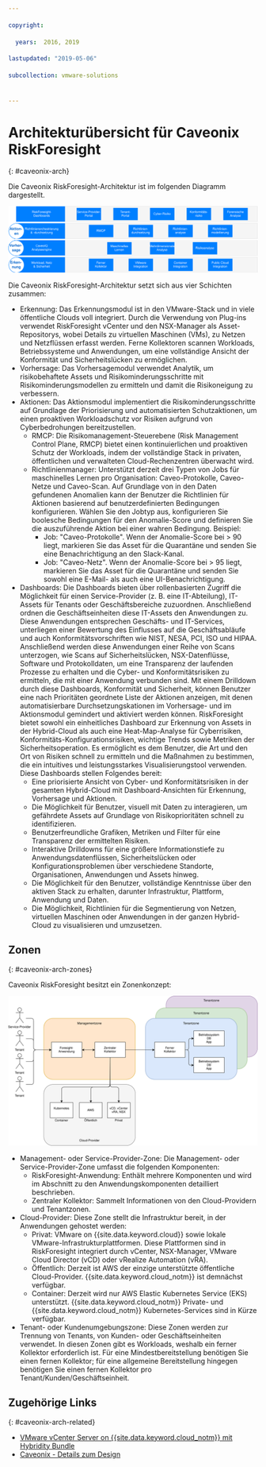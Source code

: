 ```yaml
---

copyright:

  years:  2016, 2019

lastupdated: "2019-05-06"

subcollection: vmware-solutions


---
```


# Architekturübersicht für Caveonix RiskForesight
{: #caveonix-arch}

Die Caveonix RiskForesight-Architektur ist im folgenden Diagramm dargestellt.

![Architekturdiagramm](../../images/caveonix-architecture.svg "Architekturdiagramm")

Die Caveonix RiskForesight-Architektur setzt sich aus vier Schichten zusammen:
-	Erkennung: Das Erkennungsmodul ist in den VMware-Stack und in viele öffentliche Clouds voll integriert. Durch die Verwendung von Plug-ins verwendet RiskForesight vCenter und den NSX-Manager als Asset-Repositorys, wobei Details zu virtuellen Maschinen (VMs), zu Netzen und Netzflüssen erfasst werden. Ferne Kollektoren scannen Workloads, Betriebssysteme und Anwendungen, um eine vollständige Ansicht der Konformität und Sicherheitslücken zu ermöglichen.
-	Vorhersage: Das Vorhersagemodul verwendet Analytik, um risikobehaftete Assets und Risikominderungsschritte mit Risikominderungsmodellen zu ermitteln und damit die Risikoneigung zu verbessern.
-	Aktionen: Das Aktionsmodul implementiert die Risikominderungsschritte auf Grundlage der Priorisierung und automatisierten Schutzaktionen, um einen proaktiven Workloadschutz vor Risiken aufgrund von Cyberbedrohungen bereitzustellen.
    - RMCP: Die Risikomanagement-Steuerebene (Risk Management Control Plane, RMCP) bietet einen kontinuierlichen und proaktiven Schutz der Workloads, indem der vollständige Stack in privaten, öffentlichen und verwalteten Cloud-Rechenzentren überwacht wird.
    - Richtlinienmanager: Unterstützt derzeit drei Typen von Jobs für maschinelles Lernen pro Organisation: Caveo-Protokolle, Caveo-Netze und Caveo-Scan. Auf Grundlage von in den Daten gefundenen Anomalien kann der Benutzer die Richtlinien für Aktionen basierend auf benutzerdefinierten Bedingungen konfigurieren. Wählen Sie den Jobtyp aus, konfigurieren Sie boolesche Bedingungen für den Anomalie-Score und definieren Sie die auszuführende Aktion bei einer wahren Bedingung. Beispiel:
        - Job: "Caveo-Protokolle". Wenn der Anomalie-Score bei > 90 liegt, markieren Sie das Asset für die Quarantäne und senden Sie eine Benachrichtigung an den Slack-Kanal.
        - Job: "Caveo-Netz". Wenn der Anomalie-Score bei > 95 liegt, markieren Sie das Asset für die Quarantäne und senden Sie sowohl eine E-Mail- als auch eine UI-Benachrichtigung.
- Dashboards: Die Dashboards bieten über rollenbasierten Zugriff die Möglichkeit für einen Service-Provider (z. B. eine IT-Abteilung), IT-Assets für Tenants oder Geschäftsbereiche zuzuordnen. Anschließend ordnen die Geschäftseinheiten diese IT-Assets den Anwendungen zu. Diese Anwendungen entsprechen Geschäfts- und IT-Services, unterliegen einer Bewertung des Einflusses auf die Geschäftsabläufe und auch Konformitätsvorschriften wie NIST, NESA, PCI, ISO und HIPAA. Anschließend werden diese Anwendungen einer Reihe von Scans unterzogen, wie Scans auf Sicherheitslücken, NSX-Datenflüsse, Software und Protokolldaten, um eine Transparenz der laufenden Prozesse zu erhalten und die Cyber- und Konformitätsrisiken zu ermitteln, die mit einer Anwendung verbunden sind. Mit einem Drilldown durch diese Dashboards, Konformität und Sicherheit, können Benutzer eine nach Prioritäten geordnete Liste der Aktionen anzeigen, mit denen automatisierbare Durchsetzungskationen im Vorhersage- und im Aktionsmodul gemindert und aktiviert werden können. RiskForesight bietet sowohl ein einheitliches Dashboard zur Erkennung von Assets in der Hybrid-Cloud als auch eine Heat-Map-Analyse für Cyberrisiken, Konformitäts-Konfigurationsrisiken, wichtige Trends sowie Metriken der Sicherheitsoperation. Es ermöglicht es dem Benutzer, die Art und den Ort von Risiken schnell zu ermitteln und die Maßnahmen zu bestimmen, die ein intuitives und leistungsstarkes Visualisierungstool verwenden. Diese Dashboards stellen Folgendes bereit:
  - Eine priorisierte Ansicht von Cyber- und Konformitätsrisiken in der gesamten Hybrid-Cloud mit Dashboard-Ansichten für Erkennung, Vorhersage und Aktionen.
  - Die Möglichkeit für Benutzer, visuell mit Daten zu interagieren, um gefährdete Assets auf Grundlage von Risikoprioritäten schnell zu identifizieren.
  - Benutzerfreundliche Grafiken, Metriken und Filter für eine Transparenz der ermittelten Risiken.
  - Interaktive Drilldowns für eine größere Informationstiefe zu Anwendungsdatenflüssen, Sicherheitslücken oder Konfigurationsproblemen über verschiedene Standorte, Organisationen, Anwendungen und Assets hinweg.
  - Die Möglichkeit für den Benutzer, vollständige Kenntnisse über den aktiven Stack zu erhalten, darunter Infrastruktur, Plattform, Anwendung und Daten.
  - Die Möglichkeit, Richtlinien für die Segmentierung von Netzen, virtuellen Maschinen oder Anwendungen in der ganzen Hybrid-Cloud zu visualisieren und umzusetzen.

## Zonen
{: #caveonix-arch-zones}

Caveonix RiskForesight besitzt ein Zonenkonzept:

![Zonendiagramm](../../images/caveonix-zones.svg "Zonendiagramm")

-	Management- oder Service-Provider-Zone: Die Management- oder Service-Provider-Zone umfasst die folgenden Komponenten:
    - RiskForesight-Anwendung: Enthält mehrere Komponenten und wird im Abschnitt zu den Anwendungskomponenten detailliert beschrieben.
    - Zentraler Kollektor: Sammelt Informationen von den Cloud-Providern und Tenantzonen.
- Cloud-Provider: Diese Zone stellt die Infrastruktur bereit, in der Anwendungen gehostet werden:
    - Privat: VMware on {{site.data.keyword.cloud}} sowie lokale VMware-Infrastrukturplattformen. Diese Plattformen sind in RiskForesight integriert durch vCenter, NSX-Manager, VMware Cloud Director (vCD) oder vRealize Automation (vRA).
    - Öffentlich: Derzeit ist AWS der einzige unterstützte öffentliche Cloud-Provider. {{site.data.keyword.cloud_notm}} ist demnächst verfügbar.
    - Container: Derzeit wird nur AWS Elastic Kubernetes Service (EKS) unterstützt. {{site.data.keyword.cloud_notm}} Private- und {{site.data.keyword.cloud_notm}} Kubernetes-Services sind in Kürze verfügbar.
-	Tenant- oder Kundenumgebungszone: Diese Zonen werden zur Trennung von Tenants, von Kunden- oder Geschäftseinheiten verwendet. In diesen Zonen gibt es Workloads, weshalb ein ferner Kollektor erforderlich ist. Für eine Mindestbereitstellung benötigen Sie einen fernen Kollektor; für eine allgemeine Bereitstellung hingegen benötigen Sie einen fernen Kollektor pro Tenant/Kunden/Geschäftseinheit.


## Zugehörige Links
{: #caveonix-arch-related}


*   [VMware vCenter Server on {{site.data.keyword.cloud_notm}} mit Hybridity Bundle](/docs/services/vmwaresolutions/archiref/vcs?topic=vmware-solutions-vcs-hybridity-intro)
*   [Caveonix - Details zum Design](/docs/services/vmwaresolutions/archiref/caveonix?topic=vmware-solutions-caveonix-detailed)
